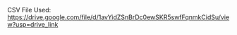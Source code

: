 CSV File Used: https://drive.google.com/file/d/1avYidZSnBrDc0ewSKR5swfFqnmkCidSu/view?usp=drive_link
